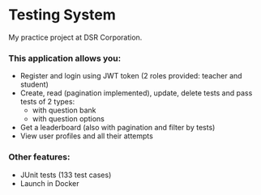 # Testing System
My practice project at DSR Corporation.

### This application allows you:
* Register and login using JWT token (2 roles provided: teacher and student)
* Create, read (pagination implemented), update, delete tests and pass tests of 2 types:
  * with question bank
  * with question options
* Get a leaderboard (also with pagination and filter by tests)
* View user profiles and all their attempts

### Other features:
* JUnit tests (133 test cases)
* Launch in Docker
